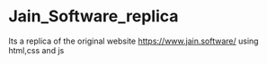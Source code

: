 # Jain_Software_replica
Its a replica of the original website https://www.jain.software/ using html,css and js
